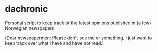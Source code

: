 dachronic
=========

Personal script to keep track of the latest opinions published in (a few)
Norwegian newspapers

(Dear newspapermen: Please don't sue me or something. I just want to keep
track over what I have and have not read.)
